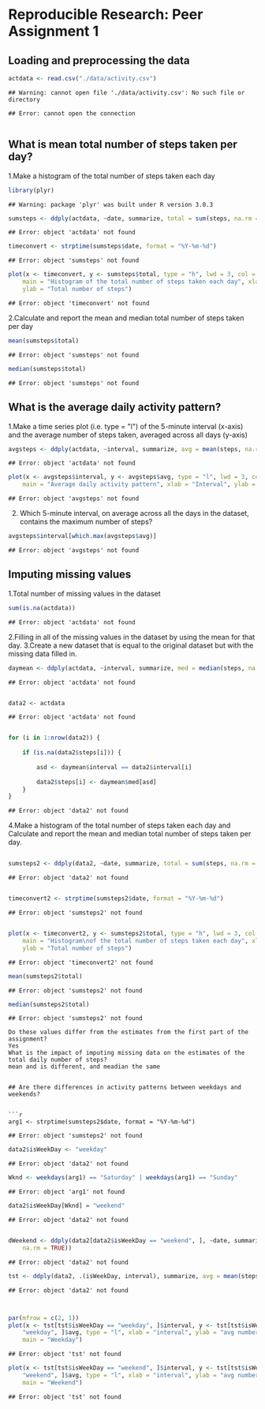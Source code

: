 Reproducible Research: Peer Assignment 1
========================================================
## Loading and preprocessing the data

```r
actdata <- read.csv("./data/activity.csv")
```

```
## Warning: cannot open file './data/activity.csv': No such file or directory
```

```
## Error: cannot open the connection
```

```r

```


## What is mean total number of steps taken per day?
1.Make a histogram of the total number of steps taken each day

```r
library(plyr)
```

```
## Warning: package 'plyr' was built under R version 3.0.3
```

```r
sumsteps <- ddply(actdata, ~date, summarize, total = sum(steps, na.rm = TRUE))
```

```
## Error: object 'actdata' not found
```

```r
timeconvert <- strptime(sumsteps$date, format = "%Y-%m-%d")
```

```
## Error: object 'sumsteps' not found
```

```r
plot(x <- timeconvert, y <- sumsteps$total, type = "h", lwd = 3, col = "green", 
    main = "Histogram of the total number of steps taken each day", xlab = "Date", 
    ylab = "Total number of steps")
```

```
## Error: object 'timeconvert' not found
```

2.Calculate and report the mean and median total number of steps taken per day


```r
mean(sumsteps$total)
```

```
## Error: object 'sumsteps' not found
```

```r
median(sumsteps$total)
```

```
## Error: object 'sumsteps' not found
```


## What is the average daily activity pattern?

1.Make a time series plot (i.e. type = "l") of the 5-minute interval (x-axis) and the average number of steps taken, averaged across all days (y-axis)


```r
avgsteps <- ddply(actdata, ~interval, summarize, avg = mean(steps, na.rm = TRUE))
```

```
## Error: object 'actdata' not found
```

```r
plot(x <- avgsteps$interval, y <- avgsteps$avg, type = "l", lwd = 3, col = "red", 
    main = "Average daily activity pattern", xlab = "Interval", ylab = "Average number of steps")
```

```
## Error: object 'avgsteps' not found
```

2. Which 5-minute interval, on average across all the days in the dataset, contains the maximum number of steps?


```r
avgsteps$interval[which.max(avgsteps$avg)]
```

```
## Error: object 'avgsteps' not found
```


## Imputing missing values

1.Total number of missing values in the dataset 

```r
sum(is.na(actdata))
```

```
## Error: object 'actdata' not found
```


2.Filling in all of the missing values in the dataset by using the mean for that day.
3.Create a new dataset that is equal to the original dataset but with the missing data filled in.

```r
daymean <- ddply(actdata, ~interval, summarize, med = median(steps, na.rm = TRUE))
```

```
## Error: object 'actdata' not found
```

```r

data2 <- actdata
```

```
## Error: object 'actdata' not found
```

```r

for (i in 1:nrow(data2)) {
    
    if (is.na(data2$steps[i])) {
        
        asd <- daymean$interval == data2$interval[i]
        
        data2$steps[i] <- daymean$med[asd]
    }
}
```

```
## Error: object 'data2' not found
```

4.Make a histogram of the total number of steps taken each day and Calculate and report the mean and median total number of steps taken per day.

```r

sumsteps2 <- ddply(data2, ~date, summarize, total = sum(steps, na.rm = TRUE))
```

```
## Error: object 'data2' not found
```

```r

timeconvert2 <- strptime(sumsteps2$date, format = "%Y-%m-%d")
```

```
## Error: object 'sumsteps2' not found
```

```r

plot(x <- timeconvert2, y <- sumsteps2$total, type = "h", lwd = 3, col = "blue", 
    main = "Histogram\nof the total number of steps taken each day", xlab = "Date", 
    ylab = "Total number of steps")
```

```
## Error: object 'timeconvert2' not found
```



```r
mean(sumsteps2$total)
```

```
## Error: object 'sumsteps2' not found
```

```r
median(sumsteps2$total)
```

```
## Error: object 'sumsteps2' not found
```


```
Do these values differ from the estimates from the first part of the assignment?
Yes
What is the impact of imputing missing data on the estimates of the total daily number of steps?
mean and is different, and meadian the same


## Are there differences in activity patterns between weekdays and weekends?


```r
arg1 <- strptime(sumsteps2$date, format = "%Y-%m-%d")
```

```
## Error: object 'sumsteps2' not found
```

```r
data2$isWeekDay <- "weekday"
```

```
## Error: object 'data2' not found
```

```r
Wknd <- weekdays(arg1) == "Saturday" | weekdays(arg1) == "Sunday"
```

```
## Error: object 'arg1' not found
```

```r
data2$isWeekDay[Wknd] = "weekend"
```

```
## Error: object 'data2' not found
```

```r

dWeekend <- ddply(data2[data2$isWeekDay == "weekend", ], ~date, summarize, avg = mean(steps, 
    na.rm = TRUE))
```

```
## Error: object 'data2' not found
```

```r
tst <- ddply(data2, .(isWeekDay, interval), summarize, avg = mean(steps, na.rm = TRUE))
```

```
## Error: object 'data2' not found
```

```r


par(mfrow = c(2, 1))
plot(x <- tst[tst$isWeekDay == "weekday", ]$interval, y <- tst[tst$isWeekDay == 
    "weekday", ]$avg, type = "l", xlab = "interval", ylab = "avg number of steps", 
    main = "Weekday")
```

```
## Error: object 'tst' not found
```

```r
plot(x <- tst[tst$isWeekDay == "weekend", ]$interval, y <- tst[tst$isWeekDay == 
    "weekend", ]$avg, type = "l", xlab = "interval", ylab = "avg number of steps", 
    main = "Weekend")
```

```
## Error: object 'tst' not found
```


